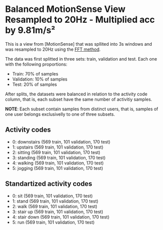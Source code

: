 # Balanced MotionSense View Resampled to 20Hz - Multiplied acc by 9.81m/s²

This is a view from [MotionSense] that was spllited into 3s windows and was resampled to 20Hz using the [FFT method](https://docs.scipy.org/doc/scipy/reference/generated/scipy.signal.resample.html#scipy.signal.resample). 

The data was first splitted in three sets: train, validation and test. Each one with the following proportions:
- Train: 70% of samples
- Validation: 10% of samples
- Test: 20% of samples

After splits, the datasets were balanced in relation to the activity code column, that is, each subset have the same number of activitiy samples.

**NOTE**: Each subset contain samples from distinct users, that is, samples of one user belongs exclusivelly to one of three subsets.

## Activity codes
- 0: downstairs (569 train, 101 validation, 170 test) 
- 1: upstairs (569 train, 101 validation, 170 test) 
- 2: sitting (569 train, 101 validation, 170 test) 
- 3: standing (569 train, 101 validation, 170 test) 
- 4: walking (569 train, 101 validation, 170 test) 
- 5: jogging (569 train, 101 validation, 170 test) 
 

## Standartized activity codes
- 0: sit (569 train, 101 validation, 170 test) 
- 1: stand (569 train, 101 validation, 170 test) 
- 2: walk (569 train, 101 validation, 170 test) 
- 3: stair up (569 train, 101 validation, 170 test) 
- 4: stair down (569 train, 101 validation, 170 test) 
- 5: run (569 train, 101 validation, 170 test) 
      


